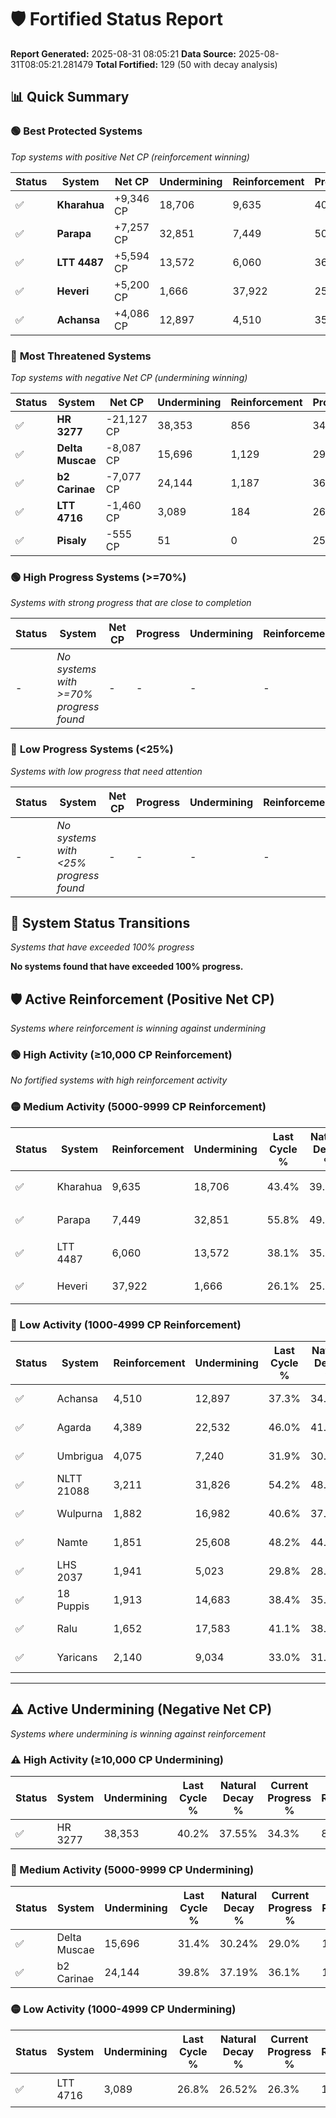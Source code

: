 # 🛡️ Fortified Status Report

**Report Generated:** 2025-08-31 08:05:21
**Data Source:** 2025-08-31T08:05:21.281479
**Total Fortified:** 129 (50 with decay analysis)

## 📊 Quick Summary

### 🟢 **Best Protected Systems**
*Top systems with positive Net CP (reinforcement winning)*

| Status | System | Net CP | Undermining | Reinforcement | Progress |
|--------|--------|--------|-------------|---------------|----------|
| ✅ | **Kharahua** | +9,346 CP | 18,706 | 9,635 | 40.5% |
| ✅ | **Parapa** | +7,257 CP | 32,851 | 7,449 | 50.7% |
| ✅ | **LTT 4487** | +5,594 CP | 13,572 | 6,060 | 36.0% |
| ✅ | **Heveri** | +5,200 CP | 1,666 | 37,922 | 25.8% |
| ✅ | **Achansa** | +4,086 CP | 12,897 | 4,510 | 35.3% |

### 🔴 **Most Threatened Systems**
*Top systems with negative Net CP (undermining winning)*

| Status | System | Net CP | Undermining | Reinforcement | Progress |
|--------|--------|--------|-------------|---------------|----------|
| ✅ | **HR 3277** | -21,127 CP | 38,353 | 856 | 34.3% |
| ✅ | **Delta Muscae** | -8,087 CP | 15,696 | 1,129 | 29.0% |
| ✅ | **b2 Carinae** | -7,077 CP | 24,144 | 1,187 | 36.1% |
| ✅ | **LTT 4716** | -1,460 CP | 3,089 | 184 | 26.3% |
| ✅ | **Pisaly** | -555 CP | 51 | 0 | 25.0% |

### 🟢 **High Progress Systems (>=70%)**
*Systems with strong progress that are close to completion*

| Status | System | Net CP | Progress | Undermining | Reinforcement |
|--------|--------|--------|----------|-------------|---------------|
| - | *No systems with >=70% progress found* | - | - | - | - |

### 🔴 **Low Progress Systems (<25%)**
*Systems with low progress that need attention*

| Status | System | Net CP | Progress | Undermining | Reinforcement |
|--------|--------|--------|----------|-------------|---------------|
| - | *No systems with <25% progress found* | - | - | - | - |
## 🔄 System Status Transitions
*Systems that have exceeded 100% progress*

**No systems found that have exceeded 100% progress.**

## 🛡️ Active Reinforcement (Positive Net CP)
*Systems where reinforcement is winning against undermining*

### 🟢 High Activity (≥10,000 CP Reinforcement)

*No fortified systems with high reinforcement activity*

### 🟡 Medium Activity (5000-9999 CP Reinforcement)

| Status | System | Reinforcement | Undermining | Last Cycle % | Natural Decay % | Current Progress % | Current CP | Net CP | Activity |
|--------|--------|---------------|-------------|--------------|-----------------|-------------------|------------|--------|----------|
| ✅ | Kharahua | 9,635 | 18,706 | 43.4% | 39.06% | 40.5% | 263,250 | +9,346 | 🟡 Medium Reinforcement |
| ✅ | Parapa | 7,449 | 32,851 | 55.8% | 49.58% | 50.7% | 329,550 | +7,257 | 🟡 Medium Reinforcement |
| ✅ | LTT 4487 | 6,060 | 13,572 | 38.1% | 35.14% | 36.0% | 234,000 | +5,594 | 🟡 Medium Reinforcement |
| ✅ | Heveri | 37,922 | 1,666 | 26.1% | 25.00% | 25.8% | 167,700 | +5,200 | 🟡 Medium Reinforcement |

### 🔴 Low Activity (1000-4999 CP Reinforcement)

| Status | System | Reinforcement | Undermining | Last Cycle % | Natural Decay % | Current Progress % | Current CP | Net CP | Activity |
|--------|--------|---------------|-------------|--------------|-----------------|-------------------|------------|--------|----------|
| ✅ | Achansa | 4,510 | 12,897 | 37.3% | 34.67% | 35.3% | 229,450 | +4,086 | 🔵 Low Reinforcement |
| ✅ | Agarda | 4,389 | 22,532 | 46.0% | 41.87% | 42.5% | 276,250 | +4,078 | 🔵 Low Reinforcement |
| ✅ | Umbrigua | 4,075 | 7,240 | 31.9% | 30.28% | 30.8% | 200,200 | +3,366 | 🔵 Low Reinforcement |
| ✅ | NLTT 21088 | 3,211 | 31,826 | 54.2% | 48.83% | 49.3% | 320,450 | +3,030 | 🔵 Low Reinforcement |
| ✅ | Wulpurna | 1,882 | 16,982 | 40.6% | 37.76% | 38.0% | 247,000 | +1,555 | 🔵 Low Reinforcement |
| ✅ | Namte | 1,851 | 25,608 | 48.2% | 44.08% | 44.3% | 287,949 | +1,448 | 🔵 Low Reinforcement |
| ✅ | LHS 2037 | 1,941 | 5,023 | 29.8% | 28.78% | 29.0% | 188,500 | +1,418 | 🔵 Low Reinforcement |
| ✅ | 18 Puppis | 1,913 | 14,683 | 38.4% | 35.89% | 36.1% | 234,650 | +1,355 | 🔵 Low Reinforcement |
| ✅ | Ralu | 1,652 | 17,583 | 41.1% | 38.20% | 38.4% | 249,600 | +1,315 | 🔵 Low Reinforcement |
| ✅ | Yaricans | 2,140 | 9,034 | 33.0% | 31.42% | 31.6% | 205,400 | +1,176 | 🔵 Low Reinforcement |


---

## ⚠️ Active Undermining (Negative Net CP)
*Systems where undermining is winning against reinforcement*

### ⚠️ High Activity (≥10,000 CP Undermining)

| Status | System | Undermining | Last Cycle % | Natural Decay % | Current Progress % | Reinforcement | Current CP | Net CP | Activity |
|--------|--------|-------------|--------------|-----------------|-------------------|---------------|------------|--------|----------|
| ✅ | HR 3277 | 38,353 | 40.2% | 37.55% | 34.3% | 856 | 222,949 | -21,127 | ⚠️ High Undermining |

### 🔶 Medium Activity (5000-9999 CP Undermining)

| Status | System | Undermining | Last Cycle % | Natural Decay % | Current Progress % | Reinforcement | Current CP | Net CP | Activity |
|--------|--------|-------------|--------------|-----------------|-------------------|---------------|------------|--------|----------|
| ✅ | Delta Muscae | 15,696 | 31.4% | 30.24% | 29.0% | 1,129 | 188,500 | -8,087 | 🔶 Medium Undermining |
| ✅ | b2 Carinae | 24,144 | 39.8% | 37.19% | 36.1% | 1,187 | 234,650 | -7,077 | 🔶 Medium Undermining |

### 🟡 Low Activity (1000-4999 CP Undermining)

| Status | System | Undermining | Last Cycle % | Natural Decay % | Current Progress % | Reinforcement | Current CP | Net CP | Activity |
|--------|--------|-------------|--------------|-----------------|-------------------|---------------|------------|--------|----------|
| ✅ | LTT 4716 | 3,089 | 26.8% | 26.52% | 26.3% | 184 | 170,950 | -1,460 | 🟡 Low Undermining |
